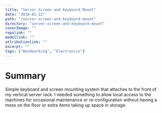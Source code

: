 ```yaml
---
title: "Server Screen and Keyboard Mount"
date: "2018-01-12"
path: "/server-screen-and-keyboard-mount"
directory: "server-screen-and-keyboard-mount"
coverImage: ""
repolink: ""
modellink: ""
attributionlink: ""
excerpt: ""
tags: ["Woodworking", "Electronics"]
---
```


# Summary

Simple keyboard and screen mounting system that attaches to the front of my vertical server rack. I needed something to allow local access to the machines for occasional maintenance or re-configuration without having a mess on the floor or extra items taking up space in storage.
